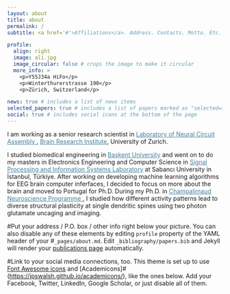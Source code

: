 ```yaml
---
layout: about
title: about
permalink: /
subtitle: <a href='#'>Affiliations</a>. Address. Contacts. Motto. Etc.

profile:
  align: right
  image: ali.jpg
  image_circular: false # crops the image to make it circular
  more_info: >
    <p>Y55J34a HiFo</p>
    <p>Winterthurerstrasse 190</p>
    <p>Zürich, Switzerland</p>

news: true # includes a list of news items
selected_papers: true # includes a list of papers marked as "selected={true}"
social: true # includes social icons at the bottom of the page
---
```


I am working as a senior research scientist in <a href="https://www.hifo.uzh.ch/en/research/karayannis.html" style="color:#45809b">Laboratory of Neural Circuit Assembly </a>, <a href="https://www.hifo.uzh.ch" style="color:#45809b">Brain Research Institute</a>, University of Zurich.

I studied biomedical engineering in <a href="https://www.baskent.edu.tr/en" style="color:#45809b">Başkent University</a> and went on to do my masters in
Electronics Engineering and Computer Science in <a href="http://labs.sabanciuniv.edu/spis/" style="color:#45809b">Signal Processing and Information Systems Laboratory</a> at Sabancı University in İstanbul, Türkiye. After working on developing machine learning algorithms for EEG brain computer inferfaces, I decided to focus on more about the brain and moved to Portugal for Ph.D. During my Ph.D. in <a href="http://neuro.fchampalimaud.org" style="color:#45809b">Champalimaud Neuroscience Programme </a>, I studied how different activity patterns lead to diverse structural plasticity at single dendritic spines using two photon glutamate uncaging and imaging.

#Put your address / P.O. box / other info right below your picture. You can also disable any of these elements by editing `profile` property of the YAML header of your #`_pages/about.md`. Edit `_bibliography/papers.bib` and Jekyll will render your [publications page](/al-folio/publications/) automatically.

#Link to your social media connections, too. This theme is set up to use [Font Awesome icons](https://fontawesome.com/) and [Academicons]#(https://jpswalsh.github.io/academicons/), like the ones below. Add your Facebook, Twitter, LinkedIn, Google Scholar, or just disable all of them.
